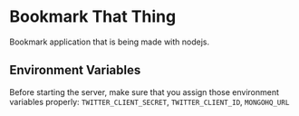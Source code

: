Bookmark That Thing
===================

Bookmark application that is being made with nodejs.

Environment Variables
---------------------

Before starting the server, make sure that you assign those environment variables properly:
`TWITTER_CLIENT_SECRET`, `TWITTER_CLIENT_ID`, `MONGOHQ_URL`
